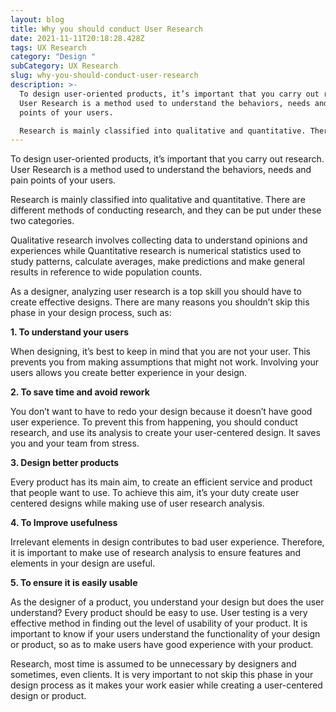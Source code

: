 ```yaml
---
layout: blog
title: Why you should conduct User Research
date: 2021-11-11T20:18:28.428Z
tags: UX Research
category: "Design "
subCategory: UX Research
slug: why-you-should-conduct-user-research
description: >-
  To design user-oriented products, it’s important that you carry out research.
  User Research is a method used to understand the behaviors, needs and pain
  points of your users.

  Research is mainly classified into qualitative and quantitative. There are different methods of conducting research, and they can be put under these two categories.
---
```

To design user-oriented products, it’s important that you carry out research. User Research is a method used to understand the behaviors, needs and pain points of your users.

Research is mainly classified into qualitative and quantitative. There are different methods of conducting research, and they can be put under these two categories.

Qualitative research involves collecting data to understand opinions and experiences while Quantitative research is numerical statistics used to study patterns, calculate averages, make predictions and make general results in reference to wide population counts.

As a designer, analyzing user research is a top skill you should have to create effective designs. There are many reasons you shouldn’t skip this phase in your design process, such as:

**1. To understand your users**

When designing, it’s best to keep in mind that you are not your user. This prevents you from making assumptions that might not work. Involving your users allows you create better experience in your design.

**2. To save time and avoid rework**

You don’t want to have to redo your design because it doesn’t have good user experience. To prevent this from happening, you should conduct research, and use its analysis to create your user-centered design. It saves you and your team from stress.

**3. Design better products**

Every product has its main aim, to create an efficient service and product that people want to use. To achieve this aim, it’s your duty create user centered designs while making use of user research analysis.

**4. To Improve usefulness**

Irrelevant elements in design contributes to bad user experience. Therefore, it is important to make use of research analysis to ensure features and elements in your design are useful.

**5. To ensure it is easily usable**

As the designer of a product, you understand your design but does the user understand? Every product should be easy to use. User testing is a very effective method in finding out the level of usability of your product. It is important to know if your users understand the functionality of your design or product, so as to make users have good experience with your product.

Research, most time is assumed to be unnecessary by designers and sometimes, even clients. It is very important to not skip this phase in your design process as it makes your work easier while creating a user-centered design or product.